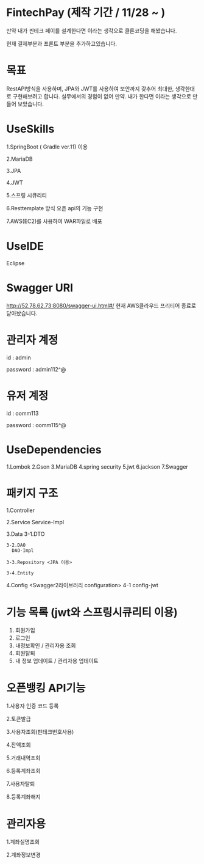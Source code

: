 # FintechPay (제작 기간 / 11/28 ~ )
만약 내가 핀테크 페이를 설계한다면 이라는 생각으로 클론코딩을 해봤습니다.

현재 결제부분과 프론트 부분을 추가하고있습니다.

# 목표
RestAPI방식을 사용하며, JPA와 JWT를 사용하여 보안까지 갖추어 최대한, 
생각한대로 구현해보려고 합니다.
실무에서의 경험이 없어 만약. 내가 한다면 이라는 생각으로 만들어 보았습니다.


# UseSkills
1.SpringBoot ( Gradle ver.11) 이용 

2.MariaDB

3.JPA 

4.JWT 

5.스프링 시큐리티 

6.Resttemplate 방식 오픈 api의 기능 구현 

7.AWS(EC2)를 사용하여 WAR파일로 배포


# UseIDE  
Eclipse

# Swagger URI
http://52.78.62.73:8080/swagger-ui.html#/
현재 AWS클라우드 프리티어 종료로 닫아놨습니다.

# 관리자 계정
 id : admin
 
 password : admin112^@
 
 # 유저 계정
 id : oomm113
 
 password : oomm115^@

# UseDependencies
  1.Lombok
  2.Gson
  3.MariaDB
  4.spring security
  5.jwt
  6.jackson
  7.Swagger
  
  
# 패키지 구조
  1.Controller
  
  2.Service
    Service-Impl
  
  3.Data
    3-1.DTO

    3-2.DAO
      DAO-Impl

    3-3.Repository <JPA 이용>

    3-4.Entity
  
  4.Config <Swagger2라이브러리 configuration>
   4-1 config-jwt

# 기능 목록 (jwt와 스프링시큐리티 이용)
  1. 회원가입
  3. 로그인
  4. 내정보확인 / 관리자용 조회
  5. 회원탈퇴
  6. 내 정보 업데이트 / 관리자용 업데이트
  
# 오픈뱅킹 API기능
  1.사용자 인증 코드 등록
  
  2.토큰발급
  
  3.사용자조회(핀테크번호사용)
  
  4.잔액조회
  
  5.거래내역조회
  
  6.등록계좌조회
  
  7.사용자탈퇴
  
  8.등록계좌해지
  
# 관리자용
  
  1.계좌실명조회
  
  2.계좌정보변경
